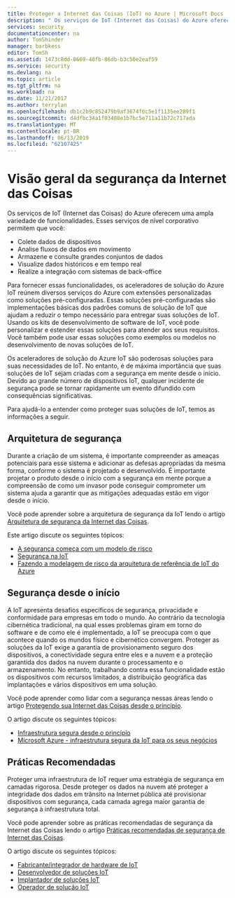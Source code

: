 ```yaml
---
title: Proteger a Internet das Coisas (IoT) no Azure | Microsoft Docs
description: " Os serviços de IoT (Internet das Coisas) do Azure oferecem uma ampla variedade de funcionalidades. Este artigo ajuda você a entender como proteger suas soluções de IoT no Azure. "
services: security
documentationcenter: na
author: TomShinder
manager: barbkess
editor: TomSh
ms.assetid: 1473c8dd-8669-48fb-86db-b3c50e2eaf59
ms.service: security
ms.devlang: na
ms.topic: article
ms.tgt_pltfrm: na
ms.workload: na
ms.date: 11/21/2017
ms.author: terrylan
ms.openlocfilehash: db1c2b9c852479b9af3674f6c5e1f1135ee289f1
ms.sourcegitcommit: d4dfbc34a1f03488e1b7bc5e711a11b72c717ada
ms.translationtype: MT
ms.contentlocale: pt-BR
ms.lasthandoff: 06/13/2019
ms.locfileid: "62107425"
---
```

# <a name="internet-of-things-security-overview"></a>Visão geral da segurança da Internet das Coisas
Os serviços de IoT (Internet das Coisas) do Azure oferecem uma ampla variedade de funcionalidades. Esses serviços de nível corporativo permitem que você:

* Colete dados de dispositivos
* Analise fluxos de dados em movimento
* Armazene e consulte grandes conjuntos de dados
* Visualize dados históricos e em tempo real
* Realize a integração com sistemas de back-office

Para fornecer essas funcionalidades, os aceleradores de solução do Azure IoT reúnem diversos serviços do Azure com extensões personalizadas como soluções pré-configuradas. Essas soluções pré-configuradas são implementações básicas dos padrões comuns de solução de IoT que ajudam a reduzir o tempo necessário para entregar suas soluções de IoT. Usando os kits de desenvolvimento de software de IoT, você pode personalizar e estender essas soluções para atender aos seus requisitos. Você também pode usar essas soluções como exemplos ou modelos no desenvolvimento de novas soluções de IoT.

Os aceleradores de solução do Azure IoT são poderosas soluções para suas necessidades de IoT. No entanto, é de máxima importância que suas soluções de IoT sejam criadas com a segurança em mente desde o início. Devido ao grande número de dispositivos IoT, qualquer incidente de segurança pode se tornar rapidamente um evento difundido com consequências significativas.

Para ajudá-lo a entender como proteger suas soluções de IoT, temos as informações a seguir.

## <a name="security-architecture"></a>Arquitetura de segurança
Durante a criação de um sistema, é importante compreender as ameaças potenciais para esse sistema e adicionar as defesas apropriadas da mesma forma, conforme o sistema é projetado e desenvolvido. É importante projetar o produto desde o início com a segurança em mente porque a compreensão de como um invasor pode conseguir comprometer um sistema ajuda a garantir que as mitigações adequadas estão em vigor desde o início.

Você pode aprender sobre a arquitetura de segurança da IoT lendo o artigo [Arquitetura de segurança da Internet das Coisas](/azure/iot-fundamentals/iot-security-architecture).

Este artigo discute os seguintes tópicos:

* [A segurança começa com um modelo de risco](/azure/iot-fundamentals/iot-security-architecture#security-starts-with-a-threat-model)
* [Segurança na IoT](/azure/iot-fundamentals/iot-security-architecture#security-in-iot)
* [Fazendo a modelagem de risco da arquitetura de referência de IoT do Azure](/azure/iot-fundamentals/iot-security-architecture)

## <a name="security-from-the-ground-up"></a>Segurança desde o início
A IoT apresenta desafios específicos de segurança, privacidade e conformidade para empresas em todo o mundo. Ao contrário da tecnologia cibernética tradicional, na qual esses problemas giram em torno do software e de como ele é implementado, a IoT se preocupa com o que acontece quando os mundos físico e cibernético convergem. Proteger as soluções da IoT exige a garantia de provisionamento seguro dos dispositivos, a conectividade segura entre eles e a nuvem e a proteção garantida dos dados na nuvem durante o processamento e o armazenamento. No entanto, trabalhando contra essa funcionalidade estão os dispositivos com recursos limitados, a distribuição geográfica das implantações e vários dispositivos em uma solução.

Você pode aprender como lidar com a segurança nessas áreas lendo o artigo [Protegendo sua Internet das Coisas desde o princípio](/azure/iot-fundamentals/iot-security-ground-up).

O artigo discute os seguintes tópicos:

* [Infraestrutura segura desde o princípio](/azure/iot-fundamentals/iot-security-ground-up#secure-infrastructure-from-the-ground-up)
* [Microsoft Azure - infraestrutura segura da IoT para os seus negócios](/azure/iot-fundamentals/iot-security-ground-up#microsoft-azure---secure-iot-infrastructure-for-your-business)

## <a name="best-practices"></a>Práticas Recomendadas
Proteger uma infraestrutura de IoT requer uma estratégia de segurança em camadas rigorosa. Desde proteger os dados na nuvem até proteger a integridade dos dados em trânsito na Internet pública até provisionar dispositivos com segurança, cada camada agrega maior garantia de segurança à infraestrutura total.

Você pode aprender sobre as práticas recomendadas de segurança da Internet das Coisas lendo o artigo [Práticas recomendadas de segurança de Internet das Coisas](/azure/iot-fundamentals/iot-security-best-practices).

O artigo discute os seguintes tópicos:

* [Fabricante/integrador de hardware de IoT](/azure/iot-fundamentals/iot-security-best-practices#iot-hardware-manufacturerintegrator)
* [Desenvolvedor de soluções IoT](/azure/iot-fundamentals/iot-security-best-practices#iot-solution-developer)
* [Implantador de soluções IoT](/azure/iot-fundamentals/iot-security-best-practices#iot-solution-deployer)
* [Operador de solução IoT](/azure/iot-fundamentals/iot-security-best-practices#iot-solution-operator)
